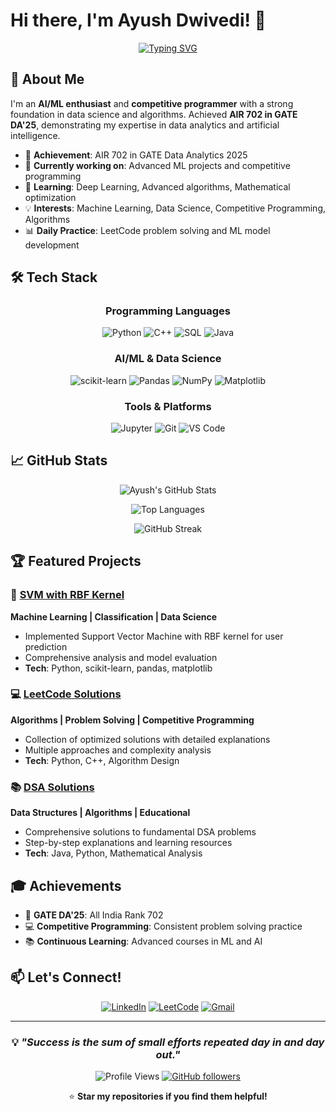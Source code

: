 # Hi there, I'm Ayush Dwivedi! 👋

<div align="center">
  
[![Typing SVG](https://readme-typing-svg.herokuapp.com?font=Fira+Code&weight=500&size=22&pause=1000&color=36BCF7&center=true&vCenter=true&width=600&lines=AI%2FML+Enthusiast+🤖;Competitive+Programmer+🚀;GATE+DA'25+AIR+702+🎯;Problem+Solver+💡;Always+Learning+📚)](https://git.io/typing-svg)

</div>

## 🚀 About Me

I'm an **AI/ML enthusiast** and **competitive programmer** with a strong foundation in data science and algorithms. Achieved **AIR 702 in GATE DA'25**, demonstrating my expertise in data analytics and artificial intelligence.

- 🎯 **Achievement**: AIR 702 in GATE Data Analytics 2025
- 🔭 **Currently working on**: Advanced ML projects and competitive programming
- 🌱 **Learning**: Deep Learning, Advanced algorithms, Mathematical optimization
- 💡 **Interests**: Machine Learning, Data Science, Competitive Programming, Algorithms
- 📊 **Daily Practice**: LeetCode problem solving and ML model development

## 🛠️ Tech Stack

<div align="center">

### Programming Languages
![Python](https://img.shields.io/badge/Python-3776AB?style=for-the-badge&logo=python&logoColor=white)
![C++](https://img.shields.io/badge/C++-00599C?style=for-the-badge&logo=cplusplus&logoColor=white)
![SQL](https://img.shields.io/badge/SQL-4479A1?style=for-the-badge&logo=mysql&logoColor=white)
![Java](https://img.shields.io/badge/Java-ED8B00?style=for-the-badge&logo=java&logoColor=white)

### AI/ML & Data Science
![scikit-learn](https://img.shields.io/badge/scikit_learn-F7931E?style=for-the-badge&logo=scikit-learn&logoColor=white)
![Pandas](https://img.shields.io/badge/Pandas-2C2D72?style=for-the-badge&logo=pandas&logoColor=white)
![NumPy](https://img.shields.io/badge/NumPy-013243?style=for-the-badge&logo=numpy&logoColor=white)
![Matplotlib](https://img.shields.io/badge/Matplotlib-11557c?style=for-the-badge&logo=python&logoColor=white)

### Tools & Platforms
![Jupyter](https://img.shields.io/badge/Jupyter-F37626?style=for-the-badge&logo=jupyter&logoColor=white)
![Git](https://img.shields.io/badge/Git-F05032?style=for-the-badge&logo=git&logoColor=white)
![VS Code](https://img.shields.io/badge/VS_Code-007ACC?style=for-the-badge&logo=visual-studio-code&logoColor=white)

</div>

## 📈 GitHub Stats

<div align="center">
  
![Ayush's GitHub Stats](https://github-readme-stats.vercel.app/api?username=AyushDwi&show_icons=true&theme=tokyonight&hide_border=true&count_private=true)

![Top Languages](https://github-readme-stats.vercel.app/api/top-langs/?username=AyushDwi&layout=compact&theme=tokyonight&hide_border=true)

</div>

<div align="center">

![GitHub Streak](https://streak-stats.demolab.com/?user=AyushDwi&theme=tokyonight&hide_border=true)

</div>

## 🏆 Featured Projects

### 🧠 [SVM with RBF Kernel](https://github.com/AyushDwi/Using-RBF-kernel-in-SVM-for-user-prediction-)
**Machine Learning | Classification | Data Science**
- Implemented Support Vector Machine with RBF kernel for user prediction
- Comprehensive analysis and model evaluation
- **Tech**: Python, scikit-learn, pandas, matplotlib

### 💻 [LeetCode Solutions](https://github.com/AyushDwi/Leetcode)
**Algorithms | Problem Solving | Competitive Programming**
- Collection of optimized solutions with detailed explanations
- Multiple approaches and complexity analysis
- **Tech**: Python, C++, Algorithm Design

### 📚 [DSA Solutions](https://github.com/AyushDwi/Pepcoding-DSA-assignment-solutions-)
**Data Structures | Algorithms | Educational**
- Comprehensive solutions to fundamental DSA problems
- Step-by-step explanations and learning resources
- **Tech**: Java, Python, Mathematical Analysis

## 🎓 Achievements

- 🏅 **GATE DA'25**: All India Rank 702
- 💻 **Competitive Programming**: Consistent problem solving practice
- 📚 **Continuous Learning**: Advanced courses in ML and AI

## 📫 Let's Connect!

<div align="center">

[![LinkedIn](https://img.shields.io/badge/LinkedIn-0077B5?style=for-the-badge&logo=linkedin&logoColor=white)](https://linkedin.com/in/ayush-dwivedi)
[![LeetCode](https://img.shields.io/badge/LeetCode-FFA116?style=for-the-badge&logo=leetcode&logoColor=white)](https://leetcode.com/AyushDwi)
[![Gmail](https://img.shields.io/badge/Gmail-EA4335?style=for-the-badge&logo=gmail&logoColor=white)](mailto:ayush.dwivedi@gmail.com)

</div>

---

<div align="center">

### 💡 *"Success is the sum of small efforts repeated day in and day out."*

![Profile Views](https://komarev.com/ghpvc/?username=AyushDwi&style=flat-square&color=blue)
[![GitHub followers](https://img.shields.io/github/followers/AyushDwi?style=social)](https://github.com/AyushDwi)

⭐ **Star my repositories if you find them helpful!**

</div>
